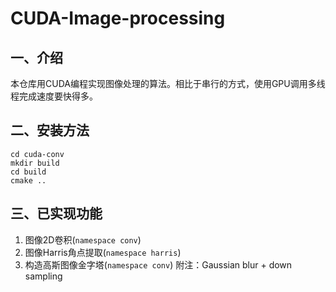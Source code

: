 # CUDA-Image-processing

## 一、介绍

本仓库用CUDA编程实现图像处理的算法。相比于串行的方式，使用GPU调用多线程完成速度要快得多。

## 二、安装方法 

```
cd cuda-conv
mkdir build
cd build
cmake ..
```

## 三、已实现功能

1. 图像2D卷积(`namespace conv`)
2. 图像Harris角点提取(`namespace harris`)
3. 构造高斯图像金字塔(`namespace conv`)   附注：Gaussian blur + down sampling
